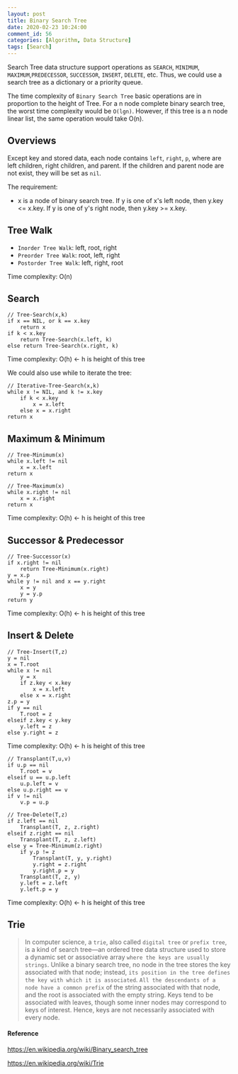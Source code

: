 ```yaml
---
layout: post
title: Binary Search Tree
date: 2020-02-23 10:24:00
comment_id: 56
categories: [Algorithm, Data Structure]
tags: [Search]
---
```


Search Tree data structure support operations as `SEARCH`, `MINIMUM`, `MAXIMUM`,`PREDECESSOR`, `SUCCESSOR`, `INSERT`, `DELETE`, etc. Thus, we could use a search tree as a dictionary or a priority queue.

The time complexity of `Binary Search Tree` basic operations are in proportion to the height of Tree. For a n node complete binary search tree, the worst time complexity would be `O(lgn)`. However, if this tree is a n node linear list, the same operation would take O(n).

## Overviews

Except key and stored data, each node contains `left`, `right`, `p`, where are left children, right children, and parent. If the children and parent node are not exist, they will be set as `nil`.

The requirement:
- x is a node of binary search tree. If y is one of x's left node, then y.key <= x.key. If y is one of y's right node, then y.key >= x.key.

## Tree Walk

- `Inorder Tree Walk`: left, root, right
- `Preorder Tree Walk`: root, left, right
- `Postorder Tree Walk`: left, right, root

Time complexity: O(n)

## Search

```
// Tree-Search(x,k)
if x == NIL, or k == x.key 
	return x
if k < x.key
	return Tree-Search(x.left, k)
else return Tree-Search(x.right, k)
```

Time complexity: O(h) <- h is height of this tree

We could also use while to iterate the tree:

```
// Iterative-Tree-Search(x,k)
while x != NIL, and k != x.key
	if k < x.key
		x = x.left
	else x = x.right
return x
```

## Maximum & Minimum

```
// Tree-Minimum(x)
while x.left != nil
	x = x.left
return x

// Tree-Maximum(x)
while x.right != nil
	x = x.right
return x
```

Time complexity: O(h) <- h is height of this tree

## Successor & Predecessor

```
// Tree-Successor(x)
if x.right != nil
	return Tree-Minimum(x.right)
y = x.p
while y != nil and x == y.right
	x = y
	y = y.p
return y
```

Time complexity: O(h) <- h is height of this tree

## Insert & Delete

```
// Tree-Insert(T,z)
y = nil
x = T.root
while x != nil
	y = x
	if z.key < x.key
		x = x.left
	else x = x.right
z.p = y
if y == nil
	T.root = z
elseif z.key < y.key
	y.left = z
else y.right = z
```

Time complexity: O(h) <- h is height of this tree

```
// Transplant(T,u,v)
if u.p == nil
	T.root = v
elseif u == u.p.left
	u.p.left = v
else u.p.right == v
if v != nil
	v.p = u.p

// Tree-Delete(T,z)
if z.left == nil
	Transplant(T, z, z.right)
elseif z.right == nil
	Transplant(T, z, z.left)
else y = Tree-Minimum(z.right)
	if y.p != z
		Transplant(T, y, y.right)
		y.right = z.right
		y.right.p = y
	Transplant(T, z, y)
	y.left = z.left
	y.left.p = y
```

Time complexity: O(h) <- h is height of this tree

## Trie

> In computer science, a `trie`, also called `digital tree` or `prefix tree`, is a kind of search tree—an ordered tree data structure used to store a dynamic set or associative array `where the keys are usually strings`. Unlike a binary search tree, no node in the tree stores the key associated with that node; instead, `its position in the tree defines the key with which it is associated`. `All the descendants of a node have a common prefix` of the string associated with that node, and the root is associated with the empty string. Keys tend to be associated with leaves, though some inner nodes may correspond to keys of interest. Hence, keys are not necessarily associated with every node.

#### Reference

<https://en.wikipedia.org/wiki/Binary_search_tree>

<https://en.wikipedia.org/wiki/Trie>